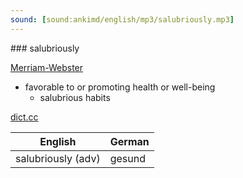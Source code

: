 ```yaml
---
sound: [sound:ankimd/english/mp3/salubriously.mp3]
---
```


\### salubriously

[Merriam-Webster](https://www.merriam-webster.com/dictionary/salubriously)

- favorable to or promoting health or well-being
    - salubrious habits

[dict.cc](https://www.dict.cc/salubriously)

| English        | German       |
| -------------- | ------------ |
| salubriously (adv) | gesund |
